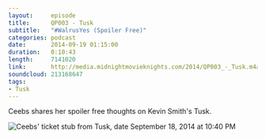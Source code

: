 ```yaml
---
layout:     episode
title:      QP003 - Tusk
subtitle:   "#WalrusYes (Spoiler Free)"
categories: podcast
date:       2014-09-19 01:15:00
duration:   0:10:43
length:     7141020
link:       http://media.midnightmovieknights.com/2014/QP003_-_Tusk.m4a
soundcloud: 213168647
tags:
- Tusk
---
```

Ceebs shares her spoiler free thoughts on Kevin Smith's Tusk.

![Ceebs' ticket stub from Tusk, date September 18, 2014 at 10:40 PM](http://media.midnightmovieknights.com/img/QP003CeebsTuskTicketStub-384x512.jpg)